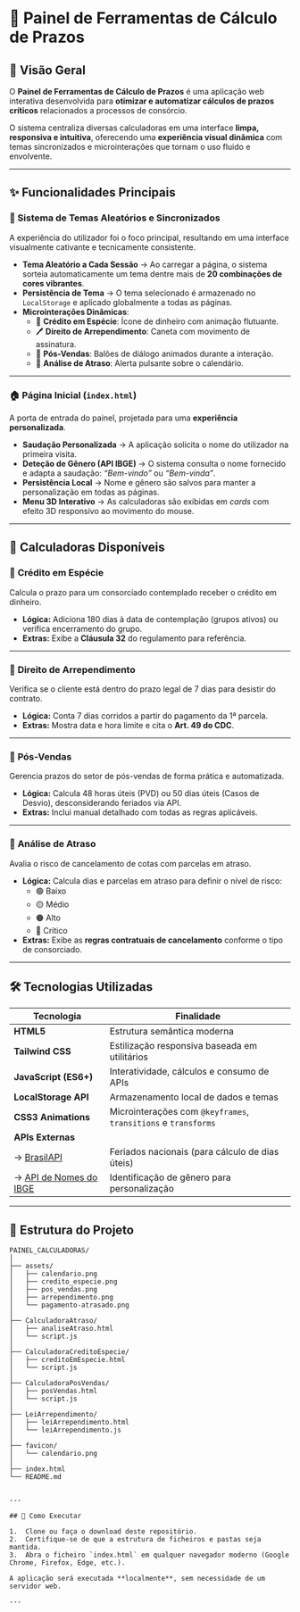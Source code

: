 # 🚀 Painel de Ferramentas de Cálculo de Prazos

## 📝 Visão Geral

O **Painel de Ferramentas de Cálculo de Prazos** é uma aplicação web interativa desenvolvida para **otimizar e automatizar cálculos de prazos críticos** relacionados a processos de consórcio.

O sistema centraliza diversas calculadoras em uma interface **limpa, responsiva e intuitiva**, oferecendo uma **experiência visual dinâmica** com temas sincronizados e microinterações que tornam o uso fluido e envolvente.

---

## ✨ Funcionalidades Principais

### 🎨 Sistema de Temas Aleatórios e Sincronizados
A experiência do utilizador foi o foco principal, resultando em uma interface visualmente cativante e tecnicamente consistente.

- **Tema Aleatório a Cada Sessão** → Ao carregar a página, o sistema sorteia automaticamente um tema dentre mais de **20 combinações de cores vibrantes**.  
- **Persistência de Tema** → O tema selecionado é armazenado no `LocalStorage` e aplicado globalmente a todas as páginas.  
- **Microinterações Dinâmicas**:
  - 💸 **Crédito em Espécie**: Ícone de dinheiro com animação flutuante.  
  - 🖊️ **Direito de Arrependimento**: Caneta com movimento de assinatura.  
  - 💬 **Pós-Vendas**: Balões de diálogo animados durante a interação.  
  - 📅 **Análise de Atraso**: Alerta pulsante sobre o calendário.

---

### 🏠 Página Inicial (`index.html`)

A porta de entrada do painel, projetada para uma **experiência personalizada**.

- **Saudação Personalizada** → A aplicação solicita o nome do utilizador na primeira visita.  
- **Deteção de Gênero (API IBGE)** → O sistema consulta o nome fornecido e adapta a saudação: *“Bem-vindo”* ou *“Bem-vinda”*.  
- **Persistência Local** → Nome e gênero são salvos para manter a personalização em todas as páginas.  
- **Menu 3D Interativo** → As calculadoras são exibidas em *cards* com efeito 3D responsivo ao movimento do mouse.

---

## 🧮 Calculadoras Disponíveis

### 📌 **Crédito em Espécie**
Calcula o prazo para um consorciado contemplado receber o crédito em dinheiro.  
- **Lógica:** Adiciona 180 dias à data de contemplação (grupos ativos) ou verifica encerramento do grupo.  
- **Extras:** Exibe a **Cláusula 32** do regulamento para referência.

---

### 📌 **Direito de Arrependimento**
Verifica se o cliente está dentro do prazo legal de 7 dias para desistir do contrato.  
- **Lógica:** Conta 7 dias corridos a partir do pagamento da 1ª parcela.  
- **Extras:** Mostra data e hora limite e cita o **Art. 49 do CDC**.

---

### 📌 **Pós-Vendas**
Gerencia prazos do setor de pós-vendas de forma prática e automatizada.  
- **Lógica:** Calcula 48 horas úteis (PVD) ou 50 dias úteis (Casos de Desvio), desconsiderando feriados via API.  
- **Extras:** Inclui manual detalhado com todas as regras aplicáveis.

---

### 📌 **Análise de Atraso**
Avalia o risco de cancelamento de cotas com parcelas em atraso.  
- **Lógica:** Calcula dias e parcelas em atraso para definir o nível de risco:  
  - 🟢 Baixo  
  - 🟡 Médio  
  - 🟠 Alto  
  - 🔴 Crítico  
- **Extras:** Exibe as **regras contratuais de cancelamento** conforme o tipo de consorciado.

---

## 🛠️ Tecnologias Utilizadas

| Tecnologia | Finalidade |
|-------------|-------------|
| **HTML5** | Estrutura semântica moderna |
| **Tailwind CSS** | Estilização responsiva baseada em utilitários |
| **JavaScript (ES6+)** | Interatividade, cálculos e consumo de APIs |
| **LocalStorage API** | Armazenamento local de dados e temas |
| **CSS3 Animations** | Microinterações com `@keyframes`, `transitions` e `transforms` |
| **APIs Externas** |  |
| → [BrasilAPI](https://brasilapi.com.br/) | Feriados nacionais (para cálculo de dias úteis) |
| → [API de Nomes do IBGE](https://servicodados.ibge.gov.br/api/docs/nomes) | Identificação de gênero para personalização |

---

## 📁 Estrutura do Projeto

```text
PAINEL_CALCULADORAS/
│
├── assets/
│   ├── calendario.png
│   ├── credito_especie.png
│   ├── pos_vendas.png
│   ├── arrependimento.png
│   └── pagamento-atrasado.png
│
├── CalculadoraAtraso/
│   ├── analiseAtraso.html
│   └── script.js
│
├── CalculadoraCreditoEspecie/
│   ├── creditoEmEspecie.html
│   └── script.js
│
├── CalculadoraPosVendas/
│   ├── posVendas.html
│   └── script.js
│
├── LeiArrependimento/
│   ├── leiArrependimento.html
│   └── leiArrependimento.js
│
├── favicon/
│   └── calendario.png
│
├── index.html
└── README.md


---

## 🚀 Como Executar

1.  Clone ou faça o download deste repositório.
2.  Certifique-se de que a estrutura de ficheiros e pastas seja mantida.
3.  Abra o ficheiro `index.html` em qualquer navegador moderno (Google Chrome, Firefox, Edge, etc.).

A aplicação será executada **localmente**, sem necessidade de um servidor web.

---

